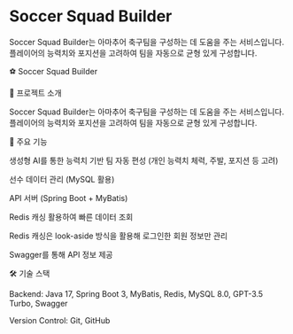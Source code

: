 # Soccer Squad Builder
Soccer Squad Builder는 아마추어 축구팀을 구성하는 데 도움을 주는 서비스입니다. 플레이어의 능력치와 포지션을 고려하여 팀을 자동으로 균형 있게 구성합니다.

⚽ Soccer Squad Builder

📌 프로젝트 소개

Soccer Squad Builder는 아마추어 축구팀을 구성하는 데 도움을 주는 서비스입니다. 플레이어의 능력치와 포지션을 고려하여 팀을 자동으로 균형 있게 구성합니다.

🚀 주요 기능

생성형 AI를 통한 능력치 기반 팀 자동 편성 (개인 능력치 체력, 주발, 포지션 등 고려)

선수 데이터 관리 (MySQL 활용)

API 서버 (Spring Boot + MyBatis)

Redis 캐싱 활용하여 빠른 데이터 조회

Redis 캐싱은 look-aside 방식을 활용해 로그인한 회원 정보만 관리

Swagger를 통해 API 정보 제공

🛠 기술 스택

Backend: Java 17, Spring Boot 3, MyBatis, Redis, MySQL 8.0, GPT-3.5 Turbo, Swagger

Version Control: Git, GitHub

